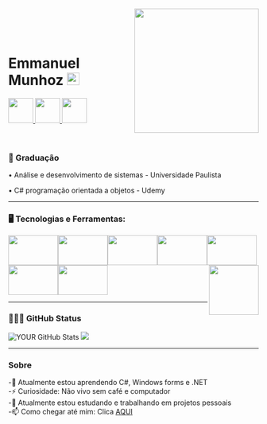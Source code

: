 <img align="right" width="250px" style="margin-top:-20px" src="https://user-images.githubusercontent.com/109323615/226710389-f7695ffd-a20d-45a7-954f-e796da14dc7e.png">

</br>
</br>

<div dsplay="inline-block">
 
 <h1 align="left">Emmanuel Munhoz <img src="https://media.giphy.com/media/hvRJCLFzcasrR4ia7z/giphy.gif" width="25px"></h1>
 <a href="https://www.linkedin.com/in/emmanuelmunhoz1/">
 <img  width="50px" src="https://user-images.githubusercontent.com/109323615/226733530-148593d2-3a73-42ab-92c1-4d31b49b6057.png">
 
<a href="https://wa.me/<16991847664">
<img  width="50px" src="https://user-images.githubusercontent.com/109323615/226733788-d0f37cf3-c865-484f-964f-68cf10ef9a4b.png">

<a href="t.me/EmmanuelMunhoz">
<img  width="50px" src="https://user-images.githubusercontent.com/109323615/226734835-c5246c20-fa68-44bc-bed1-483726ce5a1c.png"></A>
</div>
  
</br>
</br>

### 📖 Graduação

<p> • Análise e desenvolvimento de sistemas - Universidade Paulista </P>
<p>• C# programação orientada a objetos - Udemy </p>
</div>
<hr>

### 🖥️ Tecnologias e Ferramentas: 
<img src="https://cdn.jsdelivr.net/gh/devicons/devicon/icons/html5/html5-original.svg" height="60" width="100"/><img src="https://cdn.jsdelivr.net/gh/devicons/devicon/icons/css3/css3-original.svg" height="60" width="100"/><img src="https://cdn.jsdelivr.net/gh/devicons/devicon/icons/csharp/csharp-original.svg" height="60" width="100"/><img src="https://cdn.jsdelivr.net/gh/devicons/devicon/icons/dot-net/dot-net-original-wordmark.svg" height="60" width="100"/><img src="https://cdn.jsdelivr.net/gh/devicons/devicon/icons/mysql/mysql-plain-wordmark.svg" height="60" width="100"/><img src="https://cdn.jsdelivr.net/gh/devicons/devicon/icons/postgresql/postgresql-original-wordmark.svg" height="60" width="100"/><img src="https://cdn.jsdelivr.net/gh/devicons/devicon/icons/python/python-original.svg"  height="60" width="100"/>  <img align="right" width="100px" style="margin" src="https://user-images.githubusercontent.com/109323615/226714146-8a5b37fb-b0ae-46d7-867e-13df52617410.gif"> <hr>
 
### 👨🏼‍💻 GitHub Status
![YOUR GitHub Stats](https://github-readme-stats.vercel.app/api?username=EmmanuelMunhoz&show_icons=true&theme=dracula")
<img src ="https://github-readme-stats.vercel.app/api/top-langs/?username=EmmanuelMunhoz&layout=compact&hide_border=true&langs_count=10"> <hr>

### Sobre

-🌱 Atualmente estou aprendendo C#, Windows forms e .NET <br>
-⚡ Curiosidade: Não vivo sem café e computador <br>
-🚀 Atualmente estou estudando e trabalhando em projetos pessoais <br>
-📫 Como chegar até mim: Clica <a href="https://wa.me/<991847664"> AQUI </a>


 
 


